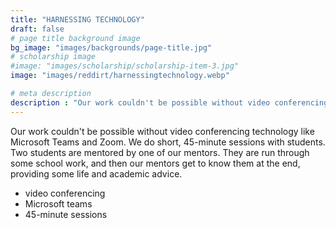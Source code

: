 ```yaml
---
title: "HARNESSING TECHNOLOGY"
draft: false
# page title background image
bg_image: "images/backgrounds/page-title.jpg"
# scholarship image
#image: "images/scholarship/scholarship-item-3.jpg"
image: "images/reddirt/harnessingtechnology.webp"

# meta description
description : "Our work couldn't be possible without video conferencing technology like Microsoft Teams and Zoom. We do short, 45-minute sessions with students. Two students are mentored by one of our mentors. They are run through some school work, and then our mentors get to know them at the end, providing some life and academic advice."
---
```

Our work couldn't be possible without video conferencing technology like Microsoft Teams and Zoom. We do short, 45-minute sessions with students. Two students are mentored by one of our mentors. They are run through some school work, and then our mentors get to know them at the end, providing some life and academic advice.
* video conferencing
* Microsoft teams
* 45-minute sessions
